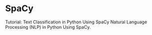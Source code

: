 # SpaCy

Tutorial: Text Classification in Python Using SpaCy
Natural Language Processing (NLP) in Python Using SpaCy. 
